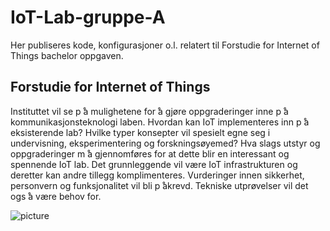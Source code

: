 # IoT-Lab-gruppe-A


Her publiseres kode, konfigurasjoner o.l. relatert til Forstudie for Internet of Things bachelor oppgaven.


## Forstudie for Internet of Things
Instituttet vil se p ̊a mulighetene for  ̊a gjøre oppgraderinger inne p ̊a kommunikasjonsteknologi laben. Hvordan kan IoT implementeres inn p ̊a eksisterende lab? Hvilke typer konsepter vil spesielt egne seg i undervisning, eksperimentering og forskningsøyemed? Hva slags utstyr og oppgraderinger m ̊a gjennomføres for at dette blir en interessant og spennende IoT lab. Det grunnleggende vil være IoT infrastrukturen og deretter kan andre tillegg komplimenteres. Vurderinger innen sikkerhet, personvern og funksjonalitet vil bli p ̊akrevd. Tekniske utprøvelser vil det ogs ̊a være behov for.


![picture](relative/IoT-Lab-gruppe-A/Diverse/lab.jpg?raw=true "IoT Lab")


